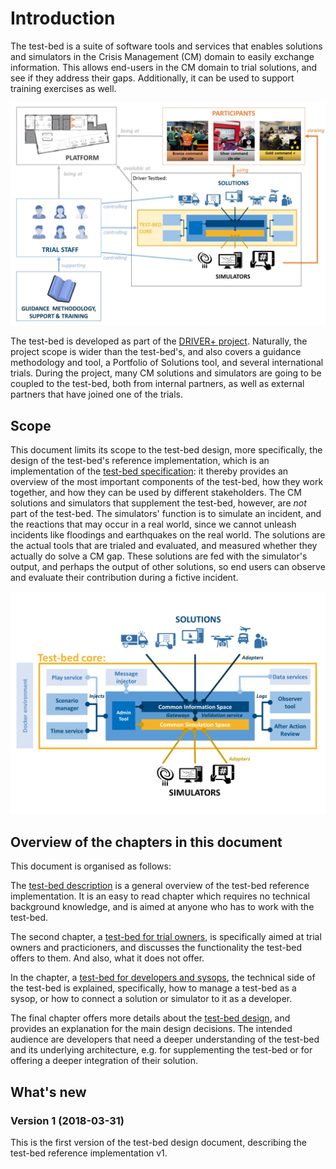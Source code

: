 # Introduction

The test-bed is a suite of software tools and services that enables solutions and simulators in the Crisis Management (CM) domain to easily exchange information. This allows end-users in the CM domain to trial solutions, and see if they address their gaps. Additionally, it can be used to support training exercises as well.

![Test-bed environment](img/test-bed-environment.jpg)

The test-bed is developed as part of the [DRIVER+ project](http://www.driver-project.eu). Naturally, the project scope is wider than the test-bed's, and also covers a guidance methodology and tool, a Portfolio of Solutions tool, and several international trials. During the project, many CM solutions and simulators are going to be coupled to the test-bed, both from internal partners, as well as external partners that have joined one of the trials.

## Scope

This document limits its scope to the test-bed design, more specifically, the design of the test-bed's reference implementation, which is an implementation of the [test-bed specification](https://driver-eu.gitbooks.io/test-bed-specification): it thereby provides an overview of the most important components of the test-bed, how they work together, and how they can be used by different stakeholders. The CM solutions and simulators that supplement the test-bed, however, are *not* part of the test-bed. The simulators' function is to simulate an incident, and the reactions that may occur in a real world, since we cannot unleash incidents like floodings and earthquakes on the real world. The solutions are the actual tools that are trialed and evaluated, and measured whether they actually do solve a CM gap. These solutions are fed with the simulator's output, and perhaps the output of other solutions, so end users can observe and evaluate their contribution during a fictive incident.

![Scope of the test-bed](img/test-bed-components-explained.png)

## Overview of the chapters in this document

This document is organised as follows:

The [test-bed description](test-bed-description.md) is a general overview of the test-bed reference implementation. It is an easy to read chapter which requires no technical background knowledge, and is aimed at anyone who has to work with the test-bed.

The second chapter, a [test-bed for trial owners](trial-owners.md), is specifically aimed at trial owners and practicioners, and discusses the functionality the test-bed offers to them. And also, what it does not offer.

In the chapter, a [test-bed for developers and sysops](developers.md), the technical side of the test-bed is explained, specifically, how to manage a test-bed as a sysop, or how to connect a solution or simulator to it as a developer.

The final chapter offers more details about the [test-bed design](design.md), and provides an explanation for the main design decisions. The intended audience are developers that need a deeper understanding of the test-bed and its underlying architecture, e.g. for supplementing the test-bed or for offering a deeper integration of their solution.

## What's new

### Version 1 (2018-03-31)

This is the first version of the test-bed design document, describing the test-bed reference implementation v1.
